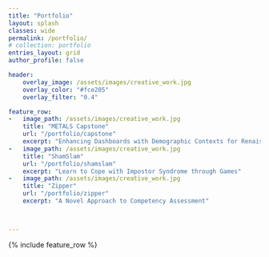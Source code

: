 ```yaml
---
title: "Portfolio"
layout: splash
classes: wide
permalink: /portfolio/
# collection: portfolio
entries_layout: grid
author_profile: false

header:
    overlay_image: /assets/images/creative_work.jpg
    overlay_color: "#fce205"
    overlay_filter: "0.4"

feature_row:
-   image_path: /assets/images/creative_work.jpg
    title: "METALS Capstone"
    url: "/portfolio/capstone"
    excerpt: "Enhancing Dashboards with Demographic Contexts for Renaissance Learning, Inc."
-   image_path: /assets/images/creative_work.jpg
    title: "ShamSlam"
    url: "/portfolio/shamslam"
    excerpt: "Learn to Cope with Impostor Syndrome through Games"
-   image_path: /assets/images/creative_work.jpg
    title: "Zipper"
    url: "/portfolio/zipper"
    excerpt: "A Novel Approach to Competency Assessment"



---       
```

<!-- #  Portfolio   -->

{% include feature_row %}

<!-- 
-   image_path: 
    title: 
    url:
    excerpt:  
    -->